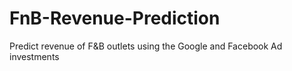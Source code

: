 # FnB-Revenue-Prediction
Predict revenue of F&amp;B outlets using the Google and Facebook Ad investments
